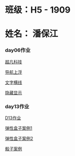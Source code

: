 # 班级：H5 - 1909
# 姓名： 潘保江

### day06作业

<p><a href="https://qwerpanbaojiang.github.io/coder/html/超凡科技.html">超凡科技</a></p>
<p><a href="https://qwerpanbaojiang.github.io/coder/html/导航上浮.html">导航上浮</a></p>
<p><a href="https://qwerpanbaojiang.github.io/coder/html/文字横线.html">文字横线</a></p>
<p><a href="https://qwerpanbaojiang.github.io/coder/html/隐藏显示.html">隐藏显示</a></p>

### day13作业


<p><a href="https://qwerpanbaojiang.github.io/D13作业//html/D13作业.html">D13作业</a></p>

<p><a href="https://qwerpanbaojiang.github.io/D13作业/html/弹性盒子案例1.html">弹性盒子案例1</a></p>

<p><a href="https://qwerpanbaojiang.github.io/D13作业/html/弹性盒子案例2.html">弹性盒子案例2</a></p>

<p><a href="https://qwerpanbaojiang.github.io/D13作业/html/骰子案例.html">骰子案例</a></p>